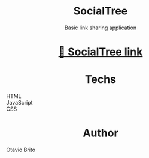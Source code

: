 <h1 align="center">SocialTree</h1>
<p align="center">Basic link sharing application</p>
<h1 align="center">
    <a href="https://otaviofbrito.github.io/socialTree/">🔗 SocialTree link</a>
</h1>
<h1 align="center">Techs</h1>
<p>HTML<br>JavaScript<br>CSS<p>
<h1 align="center">Author</h1>
<p>Otavio Brito</p>
